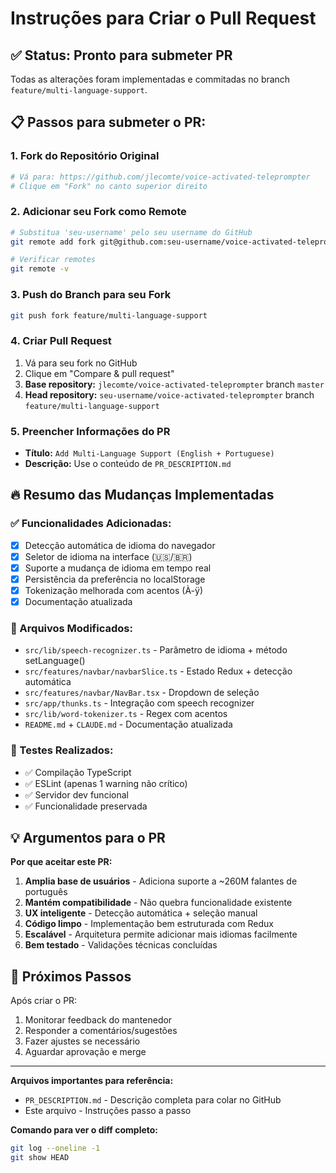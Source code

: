 # Instruções para Criar o Pull Request

## ✅ Status: Pronto para submeter PR

Todas as alterações foram implementadas e commitadas no branch `feature/multi-language-support`.

## 📋 Passos para submeter o PR:

### 1. Fork do Repositório Original
```bash
# Vá para: https://github.com/jlecomte/voice-activated-teleprompter
# Clique em "Fork" no canto superior direito
```

### 2. Adicionar seu Fork como Remote
```bash
# Substitua 'seu-username' pelo seu username do GitHub
git remote add fork git@github.com:seu-username/voice-activated-teleprompter.git

# Verificar remotes
git remote -v
```

### 3. Push do Branch para seu Fork
```bash
git push fork feature/multi-language-support
```

### 4. Criar Pull Request
1. Vá para seu fork no GitHub
2. Clique em "Compare & pull request"
3. **Base repository:** `jlecomte/voice-activated-teleprompter` branch `master`
4. **Head repository:** `seu-username/voice-activated-teleprompter` branch `feature/multi-language-support`

### 5. Preencher Informações do PR
- **Título:** `Add Multi-Language Support (English + Portuguese)`
- **Descrição:** Use o conteúdo de `PR_DESCRIPTION.md`

## 🔥 Resumo das Mudanças Implementadas

### ✅ Funcionalidades Adicionadas:
- [x] Detecção automática de idioma do navegador
- [x] Seletor de idioma na interface (🇺🇸/🇧🇷)
- [x] Suporte a mudança de idioma em tempo real
- [x] Persistência da preferência no localStorage
- [x] Tokenização melhorada com acentos (À-ÿ)
- [x] Documentação atualizada

### 📁 Arquivos Modificados:
- `src/lib/speech-recognizer.ts` - Parâmetro de idioma + método setLanguage()
- `src/features/navbar/navbarSlice.ts` - Estado Redux + detecção automática
- `src/features/navbar/NavBar.tsx` - Dropdown de seleção
- `src/app/thunks.ts` - Integração com speech recognizer
- `src/lib/word-tokenizer.ts` - Regex com acentos
- `README.md` + `CLAUDE.md` - Documentação atualizada

### 🧪 Testes Realizados:
- ✅ Compilação TypeScript
- ✅ ESLint (apenas 1 warning não crítico)
- ✅ Servidor dev funcional
- ✅ Funcionalidade preservada

## 💡 Argumentos para o PR

**Por que aceitar este PR:**

1. **Amplia base de usuários** - Adiciona suporte a ~260M falantes de português
2. **Mantém compatibilidade** - Não quebra funcionalidade existente
3. **UX inteligente** - Detecção automática + seleção manual
4. **Código limpo** - Implementação bem estruturada com Redux
5. **Escalável** - Arquitetura permite adicionar mais idiomas facilmente
6. **Bem testado** - Validações técnicas concluídas

## 📧 Próximos Passos

Após criar o PR:
1. Monitorar feedback do mantenedor
2. Responder a comentários/sugestões
3. Fazer ajustes se necessário
4. Aguardar aprovação e merge

---

**Arquivos importantes para referência:**
- `PR_DESCRIPTION.md` - Descrição completa para colar no GitHub
- Este arquivo - Instruções passo a passo

**Comando para ver o diff completo:**
```bash
git log --oneline -1
git show HEAD
```